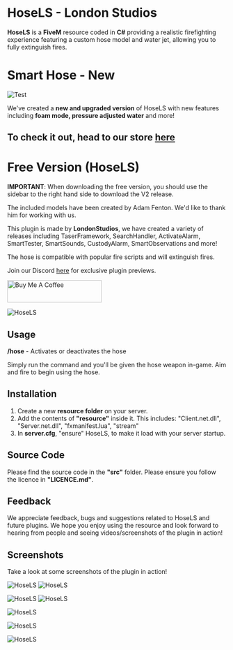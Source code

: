 

# HoseLS - London Studios
**HoseLS** is a **FiveM** resource coded in **C#** providing a realistic firefighting experience featuring a custom hose model and water jet, allowing you to fully extinguish fires.

# Smart Hose - New
![Test](https://i.ibb.co/wsWVG9p/6-D938018-58-A9-4-AFB-A5-F0-8-EDB73-BB2-C64.png)

We've created a **new and upgraded version** of HoseLS with new features including **foam mode, pressure adjusted water** and more!

## To check it out, head to our store [here](https://store.londonstudios.net/github)

# Free Version (HoseLS)

**IMPORTANT**: When downloading the free version, you should use the sidebar to the right hand side to download the V2 release.


The included models have been created by Adam Fenton. We'd like to thank him for working with us.

This plugin is made by **LondonStudios**, we have created a variety of releases including TaserFramework, SearchHandler, ActivateAlarm, SmartTester, SmartSounds, CustodyAlarm, SmartObservations and more!

The hose is compatible with popular fire scripts and will extinguish fires.

Join our Discord [here](https://discord.gg/AtPt9ND) for exclusive plugin previews.

<a href="https://www.buymeacoffee.com/londonstudios" target="_blank"><img src="https://cdn.buymeacoffee.com/buttons/default-orange.png" alt="Buy Me A Coffee" style="height: 51px !important;width: 217px !important;" ></a>

![HoseLS](https://i.imgur.com/hVOIchW.png)

## Usage
**/hose** - Activates or deactivates the hose

Simply run the command and you'll be given the hose weapon in-game. Aim and fire to begin using the hose.

## Installation
 1.  Create a new **resource folder** on your server.
 2.  Add the contents of **"resource"** inside it. This includes:
"Client.net.dll", "Server.net.dll", "fxmanifest.lua", "stream"
3. In **server.cfg**, "ensure" HoseLS, to make it load with your server startup.
## Source Code
Please find the source code in the **"src"** folder. Please ensure you follow the licence in **"LICENCE.md"**.

## Feedback
We appreciate feedback, bugs and suggestions related to HoseLS and future plugins. We hope you enjoy using the resource and look forward to hearing from people and seeing videos/screenshots of the plugin in action!

## Screenshots
Take a look at some screenshots of the plugin in action!

![HoseLS](https://i.imgur.com/BnNTteJ.png)
![HoseLS](https://i.imgur.com/SZnyEay.png)

![HoseLS](https://i.imgur.com/Mv7ZH9z.png)
![HoseLS](https://i.imgur.com/vh2yBS2.png)

![HoseLS](https://i.imgur.com/Q3tShwP.png)

![HoseLS](https://i.imgur.com/36gTcJB.png)

![HoseLS](https://i.imgur.com/qBDqwid.png)
